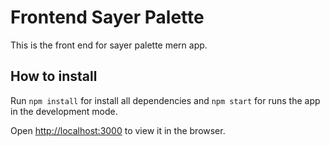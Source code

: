 # Frontend Sayer Palette
This is the front end for sayer palette mern app.
 
 ## How to install
 Run `npm install` for install all dependencies and `npm start` for runs the app in the development mode.
 
 Open [http://localhost:3000](http://localhost:3000) to view it in the browser.

